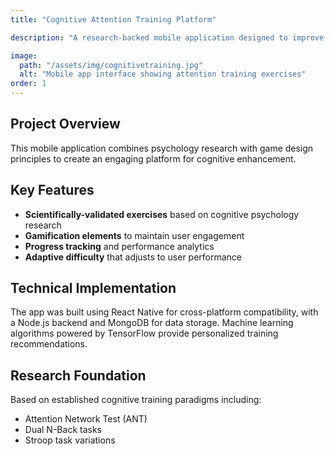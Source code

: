 ```yaml
---
title: "Cognitive Attention Training Platform"

description: "A research-backed mobile application designed to improve cognitive attention and focus through scientifically-validated training exercises."

image:
  path: "/assets/img/cognitivetraining.jpg"
  alt: "Mobile app interface showing attention training exercises"
order: 1
---
```


## Project Overview

This mobile application combines psychology research with game design principles to create an engaging platform for cognitive enhancement.

## Key Features

- **Scientifically-validated exercises** based on cognitive psychology research
- **Gamification elements** to maintain user engagement
- **Progress tracking** and performance analytics
- **Adaptive difficulty** that adjusts to user performance

## Technical Implementation

The app was built using React Native for cross-platform compatibility, with a Node.js backend and MongoDB for data storage. Machine learning algorithms powered by TensorFlow provide personalized training recommendations.

## Research Foundation

Based on established cognitive training paradigms including:
- Attention Network Test (ANT)
- Dual N-Back tasks
- Stroop task variations
